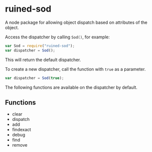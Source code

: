 # ruined-sod
A node package for allowing object dispatch based on attributes of the object.

Access the dispatcher by calling `Sod()`, for example:

```javascript
var Sod = require("ruined-sod");
var dispatcher = Sod();
```

This will return the default dispatcher.

To create a new dispatcher, call the function with `true` as a parameter.

```javascript
var dispatcher = Sod(true);
```

The following functions are available on the dispatcher by default.

## Functions

* clear
* dispatch
* add
* findexact
* debug
* find
* remove
